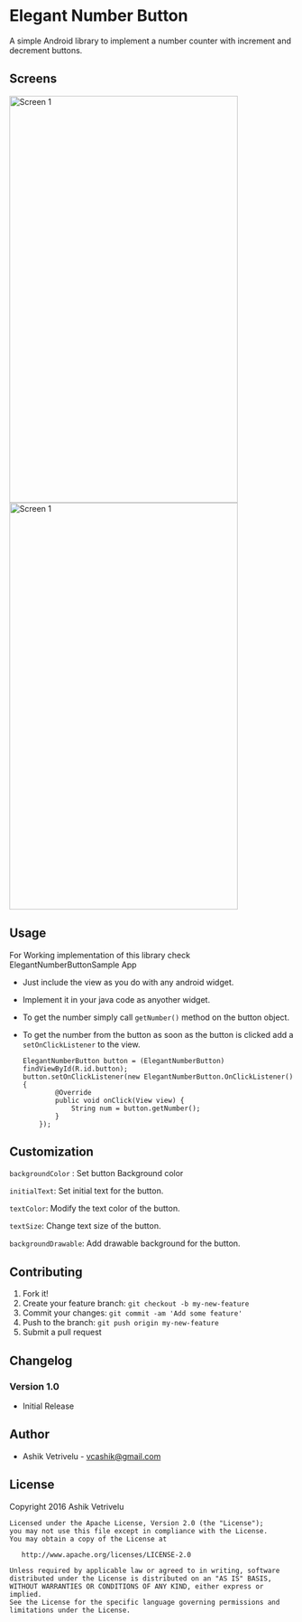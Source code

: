 # Elegant Number Button

A simple Android library to implement a number counter with increment and decrement buttons. 

## Screens

<img src="https://github.com/ashik94vc/ElegantNumberButton/raw/master/screens/screen.png" alt="Screen 1" width="405" height="720"/>

<img src="https://github.com/ashik94vc/ElegantNumberButton/raw/master/screens/screen01.gif" alt="Screen 1" width="405" height="720"/>

## Usage

For Working implementation of this library check ElegantNumberButtonSample App 
 * Just include the view as you do with any android widget.
 * Implement it in your java code as anyother widget.
 * To get the number simply call `getNumber()` method on the button object. 
 * To get the number from the button as soon as the button is clicked add a `setOnClickListener` to the view.
   
    ```
    ElegantNumberButton button = (ElegantNumberButton) findViewById(R.id.button);
    button.setOnClickListener(new ElegantNumberButton.OnClickListener() {
            @Override
            public void onClick(View view) {
                String num = button.getNumber();
            }
        });
    ```

## Customization

`backgroundColor` : Set button Background color

`initialText`: Set initial text for the button.

`textColor`: Modify the text color of the button.

`textSize`: Change text size of the button.

`backgroundDrawable`: Add drawable background for the button.

## Contributing

1. Fork it!
2. Create your feature branch: `git checkout -b my-new-feature`
3. Commit your changes: `git commit -am 'Add some feature'`
4. Push to the branch: `git push origin my-new-feature`
5. Submit a pull request

## Changelog

### Version 1.0

* Initial Release

## Author

* Ashik Vetrivelu - <vcashik@gmail.com>

## License

Copyright 2016 Ashik Vetrivelu

    Licensed under the Apache License, Version 2.0 (the "License");
    you may not use this file except in compliance with the License.
    You may obtain a copy of the License at

       http://www.apache.org/licenses/LICENSE-2.0

    Unless required by applicable law or agreed to in writing, software
    distributed under the License is distributed on an "AS IS" BASIS,
    WITHOUT WARRANTIES OR CONDITIONS OF ANY KIND, either express or implied.
    See the License for the specific language governing permissions and
    limitations under the License.
